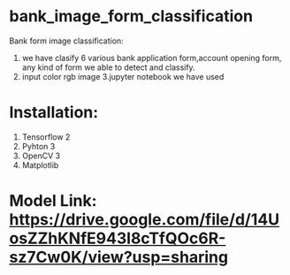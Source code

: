 # bank_image_form_classification
Bank form image classification:
 1. we have clasify 6 various bank application form,account opening form, any kind of form we able to detect and classify.
 2. input color rgb image
 3.jupyter notebook we have used

# Installation:
1. Tensorflow 2
2. Pyhton 3
3. OpenCV 3
4. Matplotlib





# Model Link: https://drive.google.com/file/d/14UosZZhKNfE943l8cTfQOc6R-sz7Cw0K/view?usp=sharing

